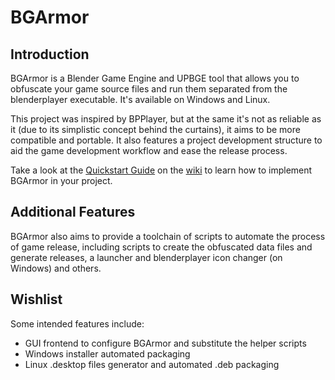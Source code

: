 # BGArmor

## Introduction
BGArmor is a Blender Game Engine and UPBGE tool that allows you to obfuscate your game source files and run them separated from the blenderplayer executable. It's available on Windows and Linux.

This project was inspired by BPPlayer, but at the same it's not as reliable as it (due to its simplistic concept behind the curtains), it aims to be more compatible and portable. It also features a project development structure to aid the game development workflow and ease the release process.

Take a look at the [Quickstart Guide](https://github.com/bgempire/bgarmor/wiki/Quickstart-Guide) on the [wiki](https://github.com/bgempire/bgarmor/wiki) to learn how to implement BGArmor in your project.

## Additional Features
BGArmor also aims to provide a toolchain of scripts to automate the process of game release, including scripts to create the obfuscated data files and generate releases, a launcher and blenderplayer icon changer (on Windows) and others.

## Wishlist
Some intended features include:

- GUI frontend to configure BGArmor and substitute the helper scripts
- Windows installer automated packaging
- Linux .desktop files generator and automated .deb packaging
